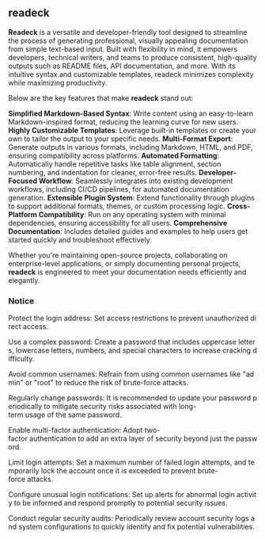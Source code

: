 ## readeck

**Readeck** is a versatile and developer-friendly tool designed to streamline the process of generating professional, visually appealing documentation from simple text-based input. Built with flexibility in mind, it empowers developers, technical writers, and teams to produce consistent, high-quality outputs such as README files, API documentation, and more. With its intuitive syntax and customizable templates, readeck minimizes complexity while maximizing productivity.

Below are the key features that make **readeck** stand out:

**Simplified Markdown-Based Syntax**: Write content using an easy-to-learn Markdown-inspired format, reducing the learning curve for new users.
**Highly Customizable Templates**: Leverage built-in templates or create your own to tailor the output to your specific needs.
**Multi-Format Export**: Generate outputs in various formats, including Markdown, HTML, and PDF, ensuring compatibility across platforms.
**Automated Formatting**: Automatically handle repetitive tasks like table alignment, section numbering, and indentation for cleaner, error-free results.
**Developer-Focused Workflow**: Seamlessly integrates into existing development workflows, including CI/CD pipelines, for automated documentation generation.
**Extensible Plugin System**: Extend functionality through plugins to support additional formats, themes, or custom processing logic.
**Cross-Platform Compatibility**: Run on any operating system with minimal dependencies, ensuring accessibility for all users.
**Comprehensive Documentation**: Includes detailed guides and examples to help users get started quickly and troubleshoot effectively.

Whether you're maintaining open-source projects, collaborating on enterprise-level applications, or simply documenting personal projects, **readeck** is engineered to meet your documentation needs efficiently and elegantly.

### Notice

Protect the login address: Set access restrictions to prevent unauthorized direct access.
    
Use a complex password: Create a password that includes uppercase letters, lowercase letters, numbers, and special characters to increase cracking difficulty.
    
Avoid common usernames: Refrain from using common usernames like "admin" or "root" to reduce the risk of brute-force attacks.
    
Regularly change passwords: It is recommended to update your password periodically to mitigate security risks associated with long-term usage of the same password.
    
Enable multi-factor authentication: Adopt two-factor authentication to add an extra layer of security beyond just the password.
    
Limit login attempts: Set a maximum number of failed login attempts, and temporarily lock the account once it is exceeded to prevent brute-force attacks.
    
Configure unusual login notifications: Set up alerts for abnormal login activity to be informed and respond promptly to potential security issues.
    
Conduct regular security audits: Periodically review account security logs and system configurations to quickly identify and fix potential vulnerabilities.
        